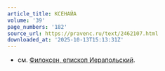 ```yaml
---
article_title: КСЕНАЙА
volume: '39'
page_numbers: '182'
source_url: https://pravenc.ru/text/2462107.html
downloaded_at: '2025-10-13T15:13:31Z'
---
```


- см. [Филоксен, епископ Иерапольский](<https://pravenc.ru/text/Филоксен  епископ Иерапольский.html>).
